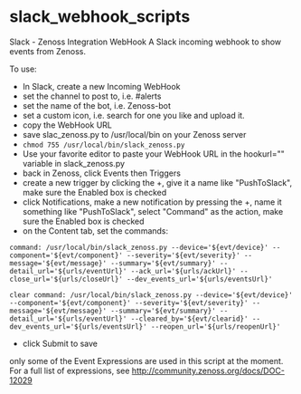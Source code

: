 # slack_webhook_scripts
Slack - Zenoss Integration WebHook
A Slack incoming webhook to show events from Zenoss.

To use:
* In Slack, create a new Incoming WebHook
* set the channel to post to, i.e. #alerts
* set the name of the bot, i.e. Zenoss-bot
* set a custom icon, i.e. search for one you like and upload it.
* copy the WebHook URL
* save slac_zenoss.py to /usr/local/bin on your Zenoss server
* ```chmod 755 /usr/local/bin/slack_zenoss.py```
* Use your favorite editor to paste your WebHook URL in the hookurl="" variable in slack_zenoss.py
* back in Zenoss, click Events then Triggers
* create a new trigger by clicking the +, give it a name like "PushToSlack", make sure the Enabled box is checked
* click Notifications, make a new notification by pressing the +, name it something like "PushToSlack", select "Command" as the action, make sure the Enabled box is checked
* on the Content tab, set the commands:

```
command: /usr/local/bin/slack_zenoss.py --device='${evt/device}' --component='${evt/component}' --severity='${evt/severity}' --message='${evt/message}' --summary='${evt/summary}' --detail_url='${urls/eventUrl}' --ack_url='${urls/ackUrl}' --close_url='${urls/closeUrl}' --dev_events_url='${urls/eventsUrl}'

clear command: /usr/local/bin/slack_zenoss.py --device='${evt/device}' --component='${evt/component}' --severity='${evt/severity}' --message='${evt/message}' --summary='${evt/summary}' --detail_url='${urls/eventUrl}' --cleared_by='${evt/clearid}' --dev_events_url='${urls/eventsUrl}' --reopen_url='${urls/reopenUrl}'
```

* click Submit to save

only some of the Event Expressions are used in this script at the moment. For a full list of expressions, see http://community.zenoss.org/docs/DOC-12029
